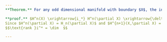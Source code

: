 ```yaml
---
**Theorem.** For any odd dimensional manifold with boundary $X$, the inclusion $i: \partial X \to X$ kills half the homology.

**proof.** $H^n(X) \xrightarrow{i_*} H^n(\partial X) \xrightarrow{\delta} H^{n+1}(X,\partial X)$.
Since $H^n(\partial X) = H_n(\partial X)$ and $H^{n+1}(X,\partial X) = H_n(X)$ by Poincare duality, we have  
$$\text{rank }i^* = \dim  $$

---
```

<!--stackedit_data:
eyJoaXN0b3J5IjpbMTA3MjMwNDIzNiwtMTEyMDMwNTM1MywtMT
M3Mzg3MDExLDc5MTMwMzg4MywxNjg3ODUxMTc1LDYwODg3OTgz
NCwtMjA4ODc0NjYxMl19
-->